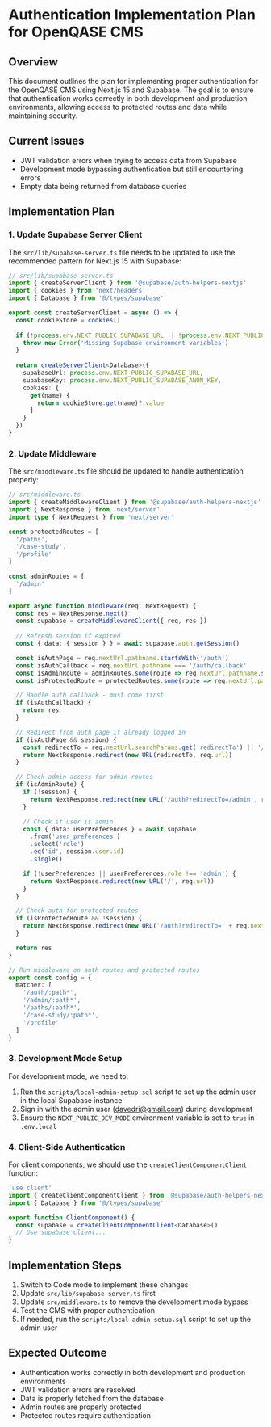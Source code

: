 # Authentication Implementation Plan for OpenQASE CMS

## Overview

This document outlines the plan for implementing proper authentication for the OpenQASE CMS using Next.js 15 and Supabase. The goal is to ensure that authentication works correctly in both development and production environments, allowing access to protected routes and data while maintaining security.

## Current Issues

- JWT validation errors when trying to access data from Supabase
- Development mode bypassing authentication but still encountering errors
- Empty data being returned from database queries

## Implementation Plan

### 1. Update Supabase Server Client

The `src/lib/supabase-server.ts` file needs to be updated to use the recommended pattern for Next.js 15 with Supabase:

```typescript
// src/lib/supabase-server.ts
import { createServerClient } from '@supabase/auth-helpers-nextjs'
import { cookies } from 'next/headers'
import { Database } from '@/types/supabase'

export const createServerClient = async () => {
  const cookieStore = cookies()
  
  if (!process.env.NEXT_PUBLIC_SUPABASE_URL || !process.env.NEXT_PUBLIC_SUPABASE_ANON_KEY) {
    throw new Error('Missing Supabase environment variables')
  }
  
  return createServerClient<Database>({
    supabaseUrl: process.env.NEXT_PUBLIC_SUPABASE_URL,
    supabaseKey: process.env.NEXT_PUBLIC_SUPABASE_ANON_KEY,
    cookies: {
      get(name) {
        return cookieStore.get(name)?.value
      }
    }
  })
}
```

### 2. Update Middleware

The `src/middleware.ts` file should be updated to handle authentication properly:

```typescript
// src/middleware.ts
import { createMiddlewareClient } from '@supabase/auth-helpers-nextjs'
import { NextResponse } from 'next/server'
import type { NextRequest } from 'next/server'

const protectedRoutes = [
  '/paths',
  '/case-study',
  '/profile'
]

const adminRoutes = [
  '/admin'
]

export async function middleware(req: NextRequest) {
  const res = NextResponse.next()
  const supabase = createMiddlewareClient({ req, res })
  
  // Refresh session if expired
  const { data: { session } } = await supabase.auth.getSession()

  const isAuthPage = req.nextUrl.pathname.startsWith('/auth')
  const isAuthCallback = req.nextUrl.pathname === '/auth/callback'
  const isAdminRoute = adminRoutes.some(route => req.nextUrl.pathname.startsWith(route))
  const isProtectedRoute = protectedRoutes.some(route => req.nextUrl.pathname.startsWith(route))

  // Handle auth callback - must come first
  if (isAuthCallback) {
    return res
  }

  // Redirect from auth page if already logged in
  if (isAuthPage && session) {
    const redirectTo = req.nextUrl.searchParams.get('redirectTo') || '/'
    return NextResponse.redirect(new URL(redirectTo, req.url))
  }

  // Check admin access for admin routes
  if (isAdminRoute) {
    if (!session) {
      return NextResponse.redirect(new URL('/auth?redirectTo=/admin', req.url))
    }

    // Check if user is admin
    const { data: userPreferences } = await supabase
      .from('user_preferences')
      .select('role')
      .eq('id', session.user.id)
      .single()

    if (!userPreferences || userPreferences.role !== 'admin') {
      return NextResponse.redirect(new URL('/', req.url))
    }
  }

  // Check auth for protected routes
  if (isProtectedRoute && !session) {
    return NextResponse.redirect(new URL('/auth?redirectTo=' + req.nextUrl.pathname, req.url))
  }

  return res
}

// Run middleware on auth routes and protected routes
export const config = {
  matcher: [
    '/auth/:path*',
    '/admin/:path*',
    '/paths/:path*',
    '/case-study/:path*',
    '/profile'
  ]
}
```

### 3. Development Mode Setup

For development mode, we need to:

1. Run the `scripts/local-admin-setup.sql` script to set up the admin user in the local Supabase instance
2. Sign in with the admin user (davedri@gmail.com) during development
3. Ensure the `NEXT_PUBLIC_DEV_MODE` environment variable is set to `true` in `.env.local`

### 4. Client-Side Authentication

For client components, we should use the `createClientComponentClient` function:

```typescript
'use client'
import { createClientComponentClient } from '@supabase/auth-helpers-nextjs'
import { Database } from '@/types/supabase'

export function ClientComponent() {
  const supabase = createClientComponentClient<Database>()
  // Use supabase client...
}
```

## Implementation Steps

1. Switch to Code mode to implement these changes
2. Update `src/lib/supabase-server.ts` first
3. Update `src/middleware.ts` to remove the development mode bypass
4. Test the CMS with proper authentication
5. If needed, run the `scripts/local-admin-setup.sql` script to set up the admin user

## Expected Outcome

- Authentication works correctly in both development and production environments
- JWT validation errors are resolved
- Data is properly fetched from the database
- Admin routes are properly protected
- Protected routes require authentication